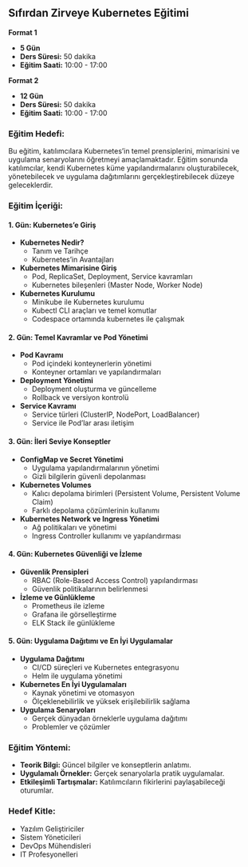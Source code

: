 ## Sıfırdan Zirveye Kubernetes Eğitimi

**Format 1**

- **5 Gün**
- **Ders Süresi:** 50 dakika
- **Eğitim Saati:** 10:00 - 17:00

**Format 2**

- **12 Gün**
- **Ders Süresi:** 50 dakika
- **Eğitim Saati:** 10:00 - 17:00

### Eğitim Hedefi:

Bu eğitim, katılımcılara Kubernetes’in temel prensiplerini, mimarisini ve uygulama senaryolarını öğretmeyi amaçlamaktadır. Eğitim sonunda katılımcılar, kendi Kubernetes küme yapılandırmalarını oluşturabilecek, yönetebilecek ve uygulama dağıtımlarını gerçekleştirebilecek düzeye geleceklerdir.

### Eğitim İçeriği:

#### 1. Gün: Kubernetes’e Giriş

- **Kubernetes Nedir?**
  - Tanım ve Tarihçe
  - Kubernetes’in Avantajları
- **Kubernetes Mimarisine Giriş**
  - Pod, ReplicaSet, Deployment, Service kavramları
  - Kubernetes bileşenleri (Master Node, Worker Node)
- **Kubernetes Kurulumu**
  - Minikube ile Kubernetes kurulumu
  - Kubectl CLI araçları ve temel komutlar
  - Codespace ortamında kubernetes ile çalışmak

#### 2. Gün: Temel Kavramlar ve Pod Yönetimi

- **Pod Kavramı**
  - Pod içindeki konteynerlerin yönetimi
  - Konteyner ortamları ve yapılandırmaları
- **Deployment Yönetimi**
  - Deployment oluşturma ve güncelleme
  - Rollback ve versiyon kontrolü
- **Service Kavramı**
  - Service türleri (ClusterIP, NodePort, LoadBalancer)
  - Service ile Pod’lar arası iletişim

#### 3. Gün: İleri Seviye Konseptler

- **ConfigMap ve Secret Yönetimi**
  - Uygulama yapılandırmalarının yönetimi
  - Gizli bilgilerin güvenli depolanması
- **Kubernetes Volumes**
  - Kalıcı depolama birimleri (Persistent Volume, Persistent Volume Claim)
  - Farklı depolama çözümlerinin kullanımı
- **Kubernetes Network ve Ingress Yönetimi**
  - Ağ politikaları ve yönetimi
  - Ingress Controller kullanımı ve yapılandırması

#### 4. Gün: Kubernetes Güvenliği ve İzleme

- **Güvenlik Prensipleri**
  - RBAC (Role-Based Access Control) yapılandırması
  - Güvenlik politikalarının belirlenmesi
- **İzleme ve Günlükleme**
  - Prometheus ile izleme
  - Grafana ile görselleştirme
  - ELK Stack ile günlükleme

#### 5. Gün: Uygulama Dağıtımı ve En İyi Uygulamalar

- **Uygulama Dağıtımı**
  - CI/CD süreçleri ve Kubernetes entegrasyonu
  - Helm ile uygulama yönetimi
- **Kubernetes En İyi Uygulamaları**
  - Kaynak yönetimi ve otomasyon
  - Ölçeklenebilirlik ve yüksek erişilebilirlik sağlama
- **Uygulama Senaryoları**
  - Gerçek dünyadan örneklerle uygulama dağıtımı
  - Problemler ve çözümler

### Eğitim Yöntemi:

- **Teorik Bilgi:** Güncel bilgiler ve konseptlerin anlatımı.
- **Uygulamalı Örnekler:** Gerçek senaryolarla pratik uygulamalar.
- **Etkileşimli Tartışmalar:** Katılımcıların fikirlerini paylaşabileceği oturumlar.

### Hedef Kitle:

- Yazılım Geliştiriciler
- Sistem Yöneticileri
- DevOps Mühendisleri
- IT Profesyonelleri
